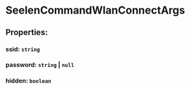 # **SeelenCommandWlanConnectArgs**
## **Properties**:
### ssid: `string`
### password: `string` | `null`
### hidden: `boolean`